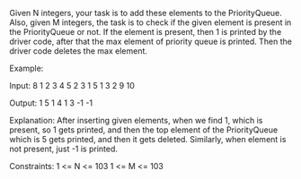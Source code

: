 Given N integers, your task is to add these elements to the PriorityQueue. Also, given M integers, the task is to check if the given element is present in the PriorityQueue or not.
If the element is present, then 1 is printed by the driver code, after that the max element of priority queue is printed. Then the driver code deletes the max element.


Example:

Input:
8
1 2 3 4 5 2 3 1
5
1 3 2 9 10

Output:
1
5
1
4
1
3
-1
-1

Explanation:
After inserting given elements, when we find 1, 
which is present, so 1 gets printed, and then the 
top element of the PriorityQueue which is 5 gets 
printed, and then it gets deleted. Similarly, when 
element is not present, just -1 is printed.


Constraints:
1 <= N <= 103
1 <= M <= 103